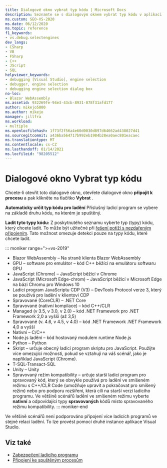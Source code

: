 ```yaml
---
title: Dialogové okno vybrat typ kódu | Microsoft Docs
description: Seznamte se s dialogovým oknem vybrat typ kódu v aplikaci Visual Studio. Chcete-li otevřít toto dialogové okno, otevřete dialogové okno připojit k procesu a pak klikněte na tlačítko vybrat.
ms.custom: SEO-VS-2020
ms.date: 06/12/2020
ms.topic: reference
f1_keywords:
- vs.debug.selectengines
dev_langs:
- CSharp
- VB
- FSharp
- C++
- JScript
- SQL
helpviewer_keywords:
- debugging [Visual Studio], engine selection
- debugger, engine selection
- debugging engine selection dialog box
no-loc:
- Blazor WebAssembly
ms.assetid: 932269fe-94e3-43cb-8931-078f31afd177
author: mikejo5000
ms.author: mikejo
manager: jillfra
ms.workload:
- multiple
ms.openlocfilehash: 1f73f2f56a4e60d0030d897d64662ad438027d41
ms.sourcegitcommit: a436ba564717b992eb1984b28ea0aec801eacaec
ms.translationtype: MT
ms.contentlocale: cs-CZ
ms.lasthandoff: 01/14/2021
ms.locfileid: "98205512"
---
```

# <a name="select-code-type-dialog-box"></a>Dialogové okno Vybrat typ kódu

Chcete-li otevřít toto dialogové okno, otevřete dialogové okno **připojit k procesu** a pak klikněte na tlačítko **Vybrat** .

**Automaticky určit typ kódu pro ladění** Příslušný ladicí program se vybere na základě druhu kódu, na kterém je spuštěný.

**Ladit tyto typy kódu:** Z poskytnutého seznamu vyberte typ (typy) kódu, který chcete ladit. To může být užitečné při [řešení potíží s nezdařeným připojením](../debugger/attach-to-running-processes-with-the-visual-studio-debugger.md#BKMK_Troubleshoot_attach_errors). Tato možnost omezuje detekci pouze na typy kódu, které chcete ladit.

::: moniker range=">=vs-2019"
- Blazor WebAssembly – Na straně klienta Blazor WebAssembly
- GPU – software pro emulátor – kód C++ běžící na emulátoru softwaru GPU
- JavaScript (Chrome) – JavaScript běžící v Chrome
- JavaScript (Microsoft Edge-chrom) – JavaScript běžící v Microsoft Edge na bázi Chromu pro Windows 10
- Ladicí program JavaScriptu CDP (V3) – DevTools Protocol verze 3, který se používá pro ladění v klientovi CDP
- Spravované (CoreCLR) – .NET Core
- Spravované (nativní kompilace) – kód C++/CLR
- Managed (v 3.5, v 3.0, v 2.0) – kód .NET Framework pro .NET Framework 2,0 a vyšší (až 3,5)
- Spravované (v. 4.6, v 4.5, v 4.0) – kód .NET Framework .NET Framework 4,0 a vyšší
- Nativní – C/C++
- Node.js ladění – kód hostovaný modulem runtime Node.js
- Python – Python 
- Skript – určuje obecný ladicí program skriptu pro JavaScript. Použijte více omezující možnosti, pokud se vztahují na váš scénář, jako je například JavaScript (Chrome).
- T-SQL-Transact-SQL
- Unity – Unity
- Spravovaný režim kompatibility – určuje starší ladicí program pro spravovaný kód, který se obvykle používá pro ladění ve smíšeném režimu s C++/CLR Code (umožňuje upravit a pokračovat pro smíšený režim) nebo pro podporu rozšíření, která cílí na starší verzi ladicího programu. Ve většině scénářů ladění ve smíšeném režimu vyberte **nativní** a odpovídající typy **spravovaných** kódů místo spravovaného režimu kompatibility.
::: moniker-end

Ve většině scénářů není podporováno připojení více ladicích programů ve stejné relaci ladění. To lze provést pomocí druhé instance aplikace Visual Studio.

## <a name="see-also"></a>Viz také
- [Zabezpečení ladicího programu](../debugger/debugger-security.md)
- [Připojení ke spuštěným procesům](../debugger/attach-to-running-processes-with-the-visual-studio-debugger.md)
